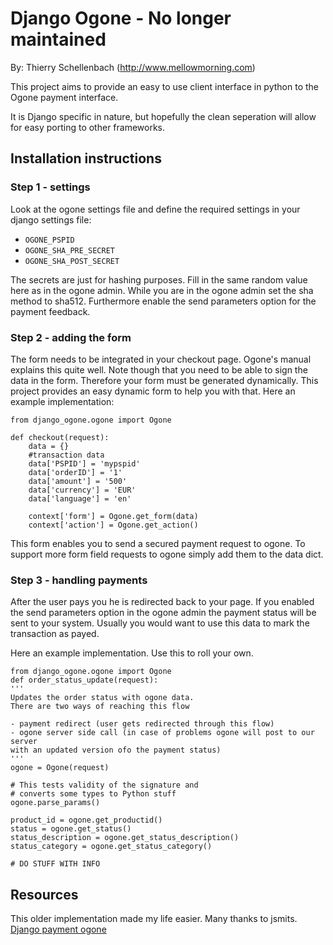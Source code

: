 # Django Ogone - No longer maintained #

By: Thierry Schellenbach (http://www.mellowmorning.com)

This project aims to provide an easy to use client interface in python to the
Ogone payment interface.

It is Django specific in nature, but hopefully the clean seperation will allow
for easy porting to other frameworks.

## Installation instructions ##

### Step 1 - settings ###

Look at the ogone settings file and define the required settings in your
django settings file:

- `OGONE_PSPID`
- `OGONE_SHA_PRE_SECRET`
- `OGONE_SHA_POST_SECRET`

The secrets are just for hashing purposes. Fill in the same random value here
as in the ogone admin. While you are in the ogone admin set the sha method to
sha512. Furthermore enable the send parameters option for the payment
feedback.

### Step 2 - adding the form ###

The form needs to be integrated in your checkout page.
Ogone's manual explains this quite well.
Note though that you need to be able to sign the data in the form.
Therefore your form must be generated dynamically.
This project provides an easy dynamic form to help you with that.
Here an example implementation:


    from django_ogone.ogone import Ogone

    def checkout(request):
        data = {}
        #transaction data
        data['PSPID'] = 'mypspid'
        data['orderID'] = '1'
        data['amount'] = '500'
        data['currency'] = 'EUR'
        data['language'] = 'en'

        context['form'] = Ogone.get_form(data)
        context['action'] = Ogone.get_action()

This form enables you to send a secured payment request to ogone.
To support more form field requests to ogone simply add them to the data dict. 


### Step 3 - handling payments ###

After the user pays you he is redirected back to your page. If you enabled the
send parameters option in the ogone admin the payment status will be sent to
your system. Usually you would want to use this data to mark the transaction
as payed.

Here an example implementation. Use this to roll your own.


    from django_ogone.ogone import Ogone
    def order_status_update(request):
    '''
    Updates the order status with ogone data.
    There are two ways of reaching this flow

    - payment redirect (user gets redirected through this flow)
    - ogone server side call (in case of problems ogone will post to our server
    with an updated version ofo the payment status)
    '''
    ogone = Ogone(request)

    # This tests validity of the signature and
    # converts some types to Python stuff
    ogone.parse_params()

    product_id = ogone.get_productid()
    status = ogone.get_status()
    status_description = ogone.get_status_description()
    status_category = ogone.get_status_category()

    # DO STUFF WITH INFO


## Resources ##

This older implementation made my life easier. Many thanks to jsmits.
[Django payment ogone](http://github.com/jsmits/django-payment-ogone)
